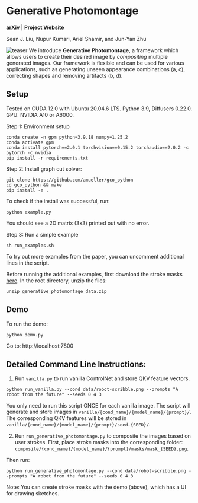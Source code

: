 # Generative Photomontage
[**arXiv**](https://arxiv.org/abs/2408.07116) | [**Project Website**](https://lseancs.github.io/generativephotomontage/)

Sean J. Liu, Nupur Kumari, Ariel Shamir, and Jun-Yan Zhu

![teaser](https://lseancs.github.io/generativephotomontage/images/teaser.jpg)
We introduce **Generative Photomontage**, a framework which allows users to create their desired image by _compositing_ multiple generated images. Our framework is flexible and can be used for various applications, such as generating unseen appearance combinations (a, c), correcting shapes and removing artifacts (b, d).

## Setup

Tested on CUDA 12.0 with Ubuntu 20.04.6 LTS. 
Python 3.9, Diffusers 0.22.0. GPU: NVIDIA A10 or A6000.

Step 1: Environment setup
```
conda create -n gpm python=3.9.18 numpy=1.25.2
conda activate gpm
conda install pytorch==2.0.1 torchvision==0.15.2 torchaudio==2.0.2 -c pytorch -c nvidia
pip install -r requirements.txt
```

Step 2: Install graph cut solver:
```
git clone https://github.com/amueller/gco_python
cd gco_python && make
pip install -e .
```

To check if the install was successful, run:
```
python example.py 
```
You should see a 2D matrix (3x3) printed out with no error.

Step 3: Run a simple example
```
sh run_examples.sh 
```
To try out more examples from the paper, you can uncomment additional lines in the script. 

Before running the additional examples, first download the stroke masks [here](https://drive.google.com/file/d/1IkDyBfyfMxi9Qj_U9asNnJknibrPqkKL/view?usp=sharing).
In the root directory, unzip the files:
```
unzip generative_photomontage_data.zip
```

## Demo

To run the demo:
```
python demo.py
```
Go to: http://localhost:7800

## Detailed Command Line Instructions:
1. Run `vanilla.py` to run vanilla ControlNet and store QKV feature vectors.
```
python run_vanilla.py --cond data/robot-scribble.png --prompts "A robot from the future" --seeds 0 4 3
```
You only need to run this script ONCE for each vanilla image.
The script will generate and store images in `vanilla/{cond_name}/{model_name}/{prompt}/`.
The corresponding QKV features will be stored in `vanilla/{cond_name}/{model_name}/{prompt}/seed-{SEED}/`.

2. Run `run_generative_photomontage.py` to composite the images based on user strokes.
First, place stroke masks into the corresponding folder: `composite/{cond_name}/{model_name}/{prompt}/masks/mask_{SEED}.png`. 

Then run:
```
python run_generative_photomontage.py --cond data/robot-scribble.png --prompts "A robot from the future" --seeds 0 4 3
```
Note: You can create stroke masks with the demo (above), which has a UI for drawing sketches.